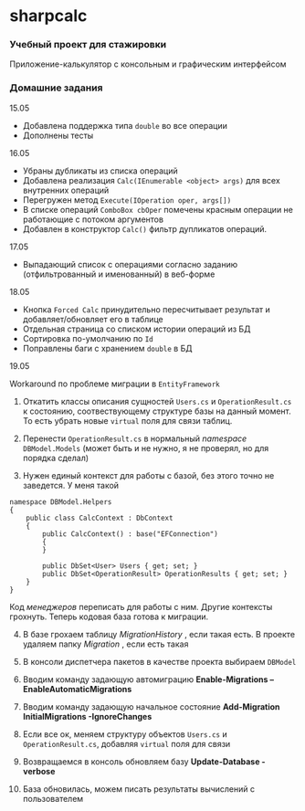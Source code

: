 # sharpcalc

### Учебный проект для стажировки

Приложение-калькулятор с консольным и графическим интерфейсом

### Домашние задания

15.05

- Добавлена поддержка типа ``double`` во все операции
- Дополнены тесты

16.05

- Убраны дубликаты из списка операций
- Добавлена реализация ``Calc(IEnumerable <object> args)`` для всех внутренних операций 
- Перегружен метод ``Execute(IOperation oper, args[])``
- В списке операций ``ComboBox cbOper`` помечены красным операции не работающие с потоком аргументов
- Добавлен в конструктор ``Calc()`` фильтр дупликатов операций.

17.05

- Выпадающий список с операциями согласно заданию (отфильтрованный и именованный) в веб-форме

18.05

- Кнопка ``Forced Calc`` принудительно пересчитывает результат и добавляет/обновляет его в таблице
- Отдельная страница со списком истории операций из БД
- Cортировка по-умолчанию по ``Id``
- Поправлены баги с хранением ``double`` в БД

19.05

Workaround по проблеме миграции в ``EntityFramework``

1. Откатить классы описания сущностей ``Users.cs`` и ``OperationResult.cs`` к состоянию, соотвествующему структуре базы на данный момент.
То есть убрать новые ``virtual`` поля для связи таблиц.

2. Перенести ``OperationResult.cs`` в нормальный _namespace_ ``DBModel.Models`` (может быть и не нужно, я не проверял, но для порядка сделал)

3. Нужен единый контекст для работы с базой, без этого точно не заведется. У меня такой
```
namespace DBModel.Helpers
{
    public class CalcContext : DbContext
    {
        public CalcContext() : base("EFConnection")
        {
        }

        public DbSet<User> Users { get; set; }
        public DbSet<OperationResult> OperationResults { get; set; }
    }
}
```
Код _менеджеров_ переписать для работы с ним. Другие контексты грохнуть.
Теперь кодовая база готова к миграции.

4. В базе грохаем таблицу _MigrationHistory_ , если такая есть. В проекте удаляем папку _Migration_ , если есть такая

5. В консоли диспетчера пакетов в качестве проекта выбираем ``DBModel``

6. Вводим команду задающую автомиграцию __Enable-Migrations –EnableAutomaticMigrations__

7. Вводим команду задающую начальное состояние __Add-Migration InitialMigrations -IgnoreChanges__

8. Если все ок, меняем структуру объектов ``Users.cs`` и ``OperationResult.cs``, добавляя ``virtual`` поля для связи

9. Возвращаемся в консоль обновляем базу __Update-Database -verbose__

10. База обновилась, можем писать результаты вычислений с пользователем

